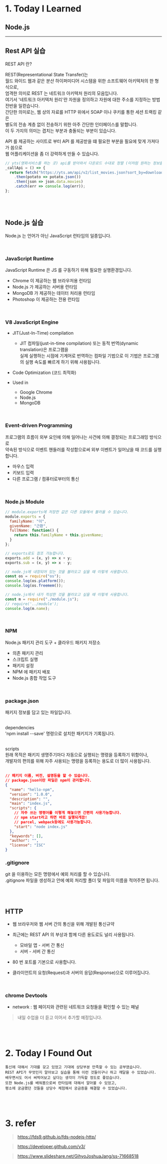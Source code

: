 # 1. Today I Learned

## Node.js

---

## Rest API 실습

REST API 란?

REST(Representational State Transfer)는<br/>
월드 와이드 웹과 같은 분산 하이퍼미디어 시스템을 위한 소프트웨어 아키텍처의 한 형식으로,<br/>
엄격한 의미로 REST 는 네트워크 아키텍처 원리의 모음입니다.<br/>
여기서 '네트워크 아키텍처 원리'란 자원을 정의하고 자원에 대한 주소를 지정하는 방법 전반을 일컫습니다.<br/>
간단한 의미로는, 웹 상의 자료를 HTTP 위에서 SOAP 이나 쿠키를 통한 세션 트랙킹 같은<br/>
별도의 전송 계층 없이 전송하기 위한 아주 간단한 인터페이스를 말합니다.<br/>
이 두 가지의 의미는 겹치는 부분과 충돌되는 부분이 있습니다.<br/>

API 를 제공하는 사이트로 부터 API 를 제공받을 떄 필요한 부분을 필요에 맞게 가져다가 씀으로<br/>
웹 어플리케이션을 좀 더 강력하게 만들 수 있습니다.<br/>

```js
// yts(영화서비스를 하는 곳) api를 받아와서 다운로드 수대로 정렬 (이처럼 원하는 정보를 알맞게 사용할 수 있습니다.)
_callApi = () => {
  return fetch("https://yts.am/api/v2/list_movies.json?sort_by=download_count")
    .then(potato => potato.json())
    .then(json => json.data.movies)
    .catch(err => console.log(err));
};
```

<br/><br/>

## Node.js 실습

Node.js 는 언어가 아닌 JavaScript 런타임의 일종입니다.

<br/>

### JavaScript Runtime

JavaScript Runtime 은 JS 를 구동하기 위해 필요한 실행환경입니다.

* Chrome 이 제공하는 웹 브라우저용 런타임
* Node.js 가 제공하는 서버용 런타임
* MongoDB 가 제공하는 데이터 처리용 런타임
* Photoshop 이 제공하는 전용 런타임

<br/>

### V8 JavaScript Engine

* JIT(Just-In-Time) compilation

  * JIT 컴파일(just-in-time compilation) 또는 동적 번역(dynamic translation)은 프로그램을<br/>
    실제 실행하는 시점에 기계어로 번역하는 컴파일 기법으로 이 기법은 프로그램의 실행 속도를 빠르게 하기 위해 사용됩니다.<br/>

* Code Optimization (코드 최적화)

* Used in

  * Google Chrome
  * Node.js
  * MongoDB

<br/>

### Event-driven Programming

프로그램의 흐름이 외부 요인에 의해 일어나는 사건에 의해 결정되는 프로그래밍 방식으로<br/>
약속된 방식으로 이벤트 핸들러를 작성함으로써 외부 이벤트가 일어났을 때 코드를 실행합니다.<br/>

* 마우스 입력
* 키보드 입력
* 다른 프로그램 / 컴퓨터로부터의 통신

<br/>

### Node.js Module

```js
// module.exports에 저장한 값은 다른 모듈에서 불러올 수 있습니다.
module.exports = {
  familyName: "이",
  givenName: "근환",
  fullName: function() {
    return this.familyName + this.givenName;
  }
};
```

```js
// exports로도 참조 가능합니다.
exports.add = (x, y) => x + y;
exports.sub = (x, y) => x - y;
```

```js
// node.js에 내장되어 있는 것을 불러오고 싶을 때 이렇게 사용합니다.
const os = require("os");
console.log(os.platform());
console.log(os.freemem());

// node.js에서 내가 작성한 것을 불러오고 싶을 때 이렇게 사용합니다.
const m = require("./module.js");
// require('../module');
console.log(m.name);
```

<br/>

### NPM

Node.js 패키지 관리 도구 + 클라우드 패키지 저장소

* 의존 패키지 관리
* 스크립트 실행
* 패키지 설정
* NPM 에 패키지 배포
* Node.js 종합 작업 도구

<br/>

### package.json

패키지 정보를 담고 있는 파일입니다.<br/>
<br/>

dependencies<br/>
'npm install --save' 명령으로 설치한 패키지가 기록됩니다.<br/>
<br/>

scripts<br/>
원래 목적은 패키지 생명주기마다 자동으로 실행되는 명령을 등록하기 위함이나,<br/>
개발자의 편의를 위해 자주 사용되는 명령을 등록하는 용도로 더 많이 사용됩니다.<br/>
<br/>

```json
// 패키지 이름, 버전, 설명등을 할 수 있습니다.
// package.json이란 파일은 npm이 관리합니다.
{
  "name": "hello-npm",
  "version": "1.0.0",
  "description": "",
  "main": "index.js",
  "scripts": {
    // 자주 쓰는 명령어를 이렇게 해놓으면 간편히 사용가능합니다.
    // npm start라고 하면 바로 실행되게끔!
    // parcel, webpack등에도 사용가능합니다.
    "start": "node index.js"
  },
  "keywords": [],
  "author": "",
  "license": "ISC"
}
```

### .gitignore

git 을 이용하는 모든 명령에서 예외 처리를 할 수 있습니다.<br/>
.gitignore 파일을 생성하고 안에 예외 처리할 폴더 및 파일의 이름을 적어주면 됩니다.<br/>

<br/><br/>

## HTTP

* 웹 브라우저와 웹 서버 간의 통신을 위해 개발된 통신규약

* 최근에는 REST API 의 부상과 함께 다른 용도로도 널리 사용됩니다.

  * 모바일 앱 - 서버 간 통신
  * 서버 - 서버 간 통신

* 80 번 포트를 기본으로 사용합니다.

* 클라이언트의 요청(Request)과 서버의 응답(Response)으로 이루어집니다.

<br/>

### chrome Devtools

* network : 웹 페이지와 관련된 네트워크 요청들을 확인할 수 있는 패널

> 내일 수업을 더 듣고 이어서 추가할 예정입니다.

<br/><br/>

# 2. Today I Found Out

```
통신에 대해서 기대를 갖고 있었고 기대에 상당부분 만족할 수 있는 공부였습니다.
REST API가 무엇인지 알아보고 실습을 통해 이런 것들이구나 하고 깨달을 수 있었습니다.
배우면서도 어서 써먹어보고 싶다는 생각이 가득할 정도로 좋았습니다.
또한 Node.js를 배워봄으로써 런타임에 대해서 알아볼 수 있었고,
평소에 궁금했던 것들을 상당수 체험해서 궁금증을 해결할 수 있었습니다.
```

<br/><br/>

# 3. refer

> https://fds9.github.io/fds-nodejs-http/

> https://developer.github.com/v3/

> https://www.slideshare.net/GihyoJoshuaJang/ss-71668518
